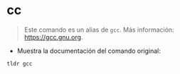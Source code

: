 # cc

> Este comando es un alias de `gcc`.
> Más información: <https://gcc.gnu.org>.

- Muestra la documentación del comando original:

`tldr gcc`

